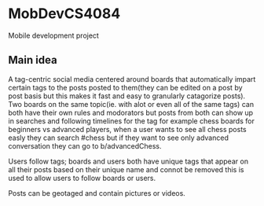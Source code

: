 # MobDevCS4084
Mobile development project

## Main idea
A tag-centric social media centered around boards that automatically impart certain tags to the posts posted to them(they can be edited on a post by post basis but this makes it fast and easy to granularly catagorize posts). Two boards on the same topic(ie. with alot or even all of the same tags) can both have their own rules and modorators but posts from both can show up in searches and following timelines for the tag for example chess boards for beginners vs advanced players, when a user wants to see all chess posts easly they can search #chess but if they want to see only advanced conversation they can go to b/advancedChess.

Users follow tags; boards and users both have unique tags that appear on all their posts based on their unique name and connot be removed this is used to allow users to follow boards or users.

Posts can be geotaged and contain pictures or videos. 
